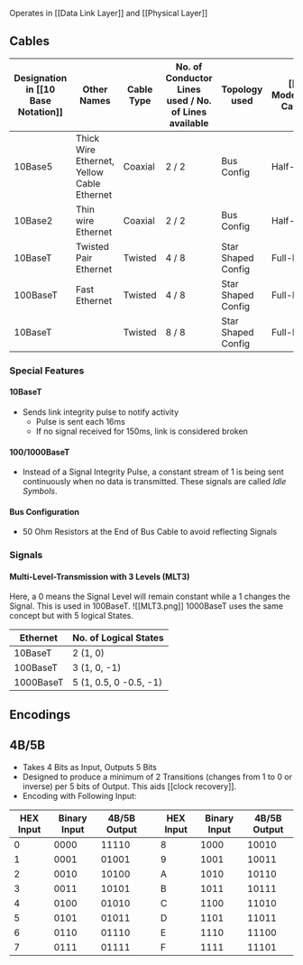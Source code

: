 Operates in [[Data Link Layer]] and [[Physical Layer]]

## Cables

| Designation in [[10 Base Notation]] | Other Names | Cable Type | No. of Conductor Lines used / No. of  Lines available | Topology used | [[Duplex Modes\|Duplex]] Capabilities | Max Length |  | Notes |
| ---- | ---- | ---- | ---- | ---- | ---- | ---- | ---- | ---- |
| 10Base5 | Thick Wire Ethernet, Yellow Cable Ethernet | Coaxial | 2 / 2 | Bus Config | Half-Duplex | 500 m |   |  |
| 10Base2 | Thin wire Ethernet | Coaxial | 2 / 2 | Bus Config | Half-Duplex | 185 m |  |  |
| 10BaseT | Twisted Pair Ethernet | Twisted | 4 / 8 | Star Shaped Config | Full-Duplex | 100 m |  |  |
| 100BaseT | Fast Ethernet | Twisted | 4 / 8 | Star Shaped Config | Full-Duplex | 100 m |  |  |
| 10BaseT |  | Twisted | 8 / 8 | Star Shaped Config | Full-Duplex | 100 m |  |  |

### Special Features

#### 10BaseT
- Sends link integrity pulse to notify activity
	- Pulse is sent each 16ms
	- If no signal received for 150ms, link is considered broken

#### 100/1000BaseT
- Instead of a Signal Integrity Pulse, a constant stream of 1 is being sent continuously when no data is transmitted. These signals are called _Idle Symbols_.

#### Bus Configuration
- 50 Ohm Resistors at the End of Bus Cable to avoid reflecting Signals

### Signals
#### Multi-Level-Transmission with 3 Levels (MLT3)
Here, a 0 means the Signal Level will remain constant while a 1 changes the Signal. This is used in 100BaseT.
![[MLT3.png]]
1000BaseT uses the same concept but with 5 logical States.

| Ethernet | No. of Logical States |
| ---- | ---- |
| 10BaseT | 2 (1, 0) |
| 100BaseT | 3 (1, 0, -1) |
| 1000BaseT | 5 (1, 0.5, 0 -0.5, -1) |

## Encodings
## 4B/5B
- Takes 4 Bits as Input, Outputs 5 Bits
- Designed to produce a minimum of 2 Transitions (changes from 1 to 0 or inverse) per 5 bits of Output. This aids [[clock recovery]].
- Encoding with Following Input:

| HEX Input | Binary Input | 4B/5B Output |  | HEX Input | Binary Input | 4B/5B Output |
| ---- | ---- | ---- | ---- | ---- | ---- | ---- |
| 0 | 0000 | 11110 |  | 8 | 1000 | 10010 |
| 1 | 0001 | 01001 |  | 9 | 1001 | 10011 |
| 2 | 0010 | 10100 |  | A | 1010 | 10110 |
| 3 | 0011 | 10101 |  | B | 1011 | 10111 |
| 4 | 0100 | 01010 |  | C | 1100 | 11010 |
| 5 | 0101 | 01011 |  | D | 1101 | 11011 |
| 6 | 0110 | 01110 |  | E | 1110 | 11100 |
| 7 | 0111 | 01111 |  | F | 1111 | 11101 |
